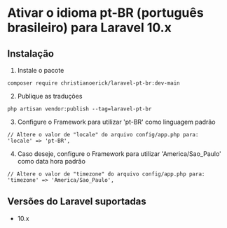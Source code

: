 # Ativar o idioma pt-BR (português brasileiro) para Laravel 10.x

## Instalação

1.  Instale o pacote

```shell
composer require christianoerick/laravel-pt-br:dev-main
```

2.  Publique as traduções

```shell
php artisan vendor:publish --tag=laravel-pt-br
```

3.  Configure o Framework para utilizar 'pt-BR' como linguagem padrão

```
// Altere o valor de "locale" do arquivo config/app.php para:
'locale' => 'pt-BR',
```

4. Caso deseje, configure o Framework para utilizar 'America/Sao_Paulo' como data hora padrão

```
// Altere o valor de "timezone" do arquivo config/app.php para:
'timezone' => 'America/Sao_Paulo',
```

## Versões do Laravel suportadas

-   10.x